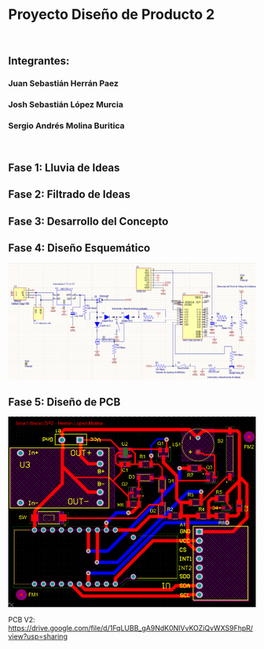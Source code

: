 
# Proyecto Diseño de Producto 2  

<br />

## Integrantes:  

### Juan Sebastián Herrán Paez  

### Josh Sebastián López Murcia  

### Sergio Andrés Molina Buritica  

<br />

## Fase 1: Lluvia de Ideas 

## Fase 2: Filtrado de Ideas 

## Fase 3: Desarrollo del Concepto

## Fase 4: Diseño Esquemático

![alt text](https://github.com/joshmessi10/DisenoProducto2-Herran-Lopez-Molina/blob/main/Images/Schematic.png?raw=true)

## Fase 5: Diseño de PCB

![alt text](https://github.com/joshmessi10/DisenoProducto2-Herran-Lopez-Molina/blob/main/Images/PCB.png?raw=true)


PCB V2: https://drive.google.com/file/d/1FqLUBB_gA9NdK0NIVvKOZiQvWXS9FhpR/view?usp=sharing
